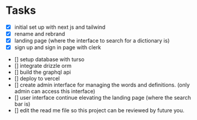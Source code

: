 # Tasks

- [x] initial set up with next js and tailwind
- [x] rename and rebrand
- [x] landing page (where the interface to search for a dictionary is)
- [x] sign up and sign in page with clerk
- [] setup database with turso
- [] integrate drizzle orm
- [] build the graphql api
- [] deploy to vercel
- [] create admin interface for managing the words and definitions. (only admin can access this interface)
- [] user interface continue elevating the landing page (where the search bar is)
- [] edit the read me file so this project can be reviewed by future you.